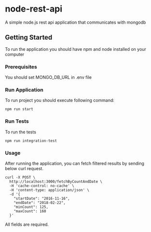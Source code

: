 # node-rest-api

A simple node.js rest api application that communicates with mongodb

## Getting Started

To run the application you should have npm and node installed on your computer

### Prerequisites

You should set MONGO_DB_URL in .env file

### Run Application

To run project you should execute following command: 

```
npm run start
```

### Run Tests

To run the tests 

```
npm run integration-test
```

### Usage

After running the application, you can fetch filtered results by sending below curl request.

```
curl -X POST \
  http://localhost:3000/fetchByCountAndDate \
  -H 'cache-control: no-cache' \
  -H 'content-type: application/json' \
  -d '{
    "startDate": "2016-11-16",
    "endDate": "2018-02-22",
    "minCount": 125,
    "maxCount": 160
  }'
```

All fields are required. 

